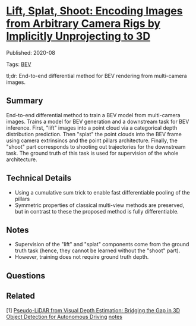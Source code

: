 



# [Lift, Splat, Shoot: Encoding Images from Arbitrary Camera Rigs by Implicitly Unprojecting to 3D](https://arxiv.org/abs/2008.05711)


Published: 2020-08

Tags: [BEV](../tags/bev.md)

tl;dr: End-to-end differential method for BEV rendering from multi-camera images.
## Summary
End-to-end differential method to train a BEV model from multi-camera images. Trains a model for BEV generation and a downstream task for BEV inference. First, "lift" images into a point cloud via a categorical depth distribution prediction. Then "splat" the point clouds into the BEV frame using camera extrinsincs and the point pillars architecture. Finally, the "shoot" part corresponds to shooting out trajectories for the downstream task. The ground truth of this task is used for supervision of the whole architecture.

## Technical Details
- Using a cumulative sum trick to enable fast differentiable pooling of the pillars
- Symmetric properties of classical multi-view methods are preserved, but in contrast to these the proposed method is fully differentiable. 

## Notes
- Supervision of the "lift" and "splat" components come from the ground truth task (hence, they cannot be learned without the "shoot" part).
- However, training does not require ground truth depth.

## Questions

## Related
[1] [Pseudo-LiDAR from Visual Depth Estimation: Bridging the Gap in 3D Object Detection for Autonomous Driving](https://arxiv.org/abs/1812.07179) [notes](notes/pseudolidar.md)
